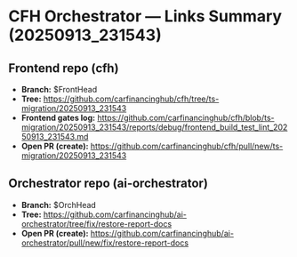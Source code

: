 # CFH Orchestrator — Links Summary (20250913_231543)

## Frontend repo (cfh)
- **Branch:** $FrontHead
- **Tree:** https://github.com/carfinancinghub/cfh/tree/ts-migration/20250913_231543
- **Frontend gates log:** https://github.com/carfinancinghub/cfh/blob/ts-migration/20250913_231543/reports/debug/frontend_build_test_lint_20250913_231543.md
- **Open PR (create):** https://github.com/carfinancinghub/cfh/pull/new/ts-migration/20250913_231543

## Orchestrator repo (ai-orchestrator)
- **Branch:** $OrchHead
- **Tree:** https://github.com/carfinancinghub/ai-orchestrator/tree/fix/restore-report-docs
- **Open PR (create):** https://github.com/carfinancinghub/ai-orchestrator/pull/new/fix/restore-report-docs


